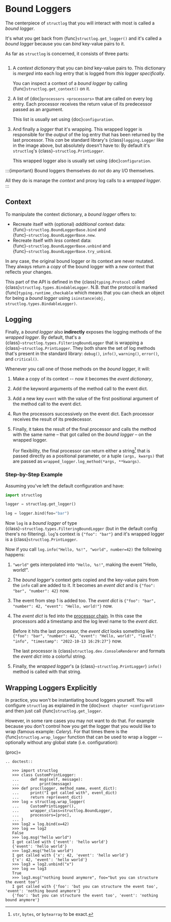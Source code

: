 # Bound Loggers

The centerpiece of `structlog` that you will interact with most is called a *bound logger*.

It's what you get back from {func}`structlog.get_logger()` and it's called a *bound logger* because you can *bind* key-value pairs to it.

As far as `structlog` is concerned, it consists of three parts:

```{image} _static/BoundLogger.svg
```

1. A *context dictionary* that you can *bind* key-value pairs to.
   This dictionary is *merged* into each log entry that is logged from *this logger specifically*.

   You can inspect a context of a *bound logger* by calling {func}`structlog.get_context()` on it.
2. A list of {doc}`processors <processors>` that are called on every log entry.
   Each processor receives the return value of its predecessor passed as an argument.

   This list is usually set using {doc}`configuration`.
3. And finally a *logger* that it's wrapping.
   This wrapped logger is responsible for the *output* of the log entry that has been returned by the last processor.
   This *can* be standard library's {class}`logging.Logger` like in the image above, but absolutely doesn't have to:
   By default it's `structlog`'s {class}`~structlog.PrintLogger`.

   This wrapped logger also is usually set using {doc}`configuration`.

:::{important}
Bound loggers themselves do *not* do any I/O themselves.

All they do is manage the *context* and proxy log calls to a *wrapped logger*.
:::


## Context

To manipulate the context dictionary, a *bound logger* offers to:

- Recreate itself with (optional) *additional* context data: {func}`~structlog.BoundLoggerBase.bind` and {func}`~structlog.BoundLoggerBase.new`.
- Recreate itself with *less* context data: {func}`~structlog.BoundLoggerBase.unbind` and {func}`~structlog.BoundLoggerBase.try_unbind`.

In any case, the original bound logger or its context are never mutated.
They always return a *copy* of the bound logger with a *new* context that reflects your changes.

This part of the API is defined in the {class}`typing.Protocol` called {class}`structlog.types.BindableLogger`.
N.B. that the protocol is marked {func}`typing.runtime_checkable` which means that you can check an object for being a *bound logger* using `isinstance(obj, structlog.types.BindableLogger)`.


## Logging

Finally, a *bound logger* also **indirectly** exposes the logging methods of the *wrapped logger*.
By default, that's a {class}`~structlog.types.FilteringBoundLogger` that is wrapping a {class}`~structlog.PrintLogger`.
They both share the set of log methods that's present in the standard library: `debug()`, `info()`, `warning()`, `error()`, and `critical()`.

Whenever you call one of those methods on the *bound logger*, it will:

1. Make a copy of its context -- now it becomes the *event dictionary*,
2. Add the keyword arguments of the method call to the event dict.
3. Add a new key `event` with the value of the first positional argument of the method call to the event dict.
4. Run the processors successively on the event dict.
   Each processor receives the result of its predecessor.
5. Finally, it takes the result of the final processor and calls the method with the same name – that got called on the *bound logger* – on the wrapped logger.

   For flexibility, the final processor can return either a string[^str] that is passed directly as a positional parameter, or a tuple `(args, kwargs)` that are passed as `wrapped_logger.log_method(*args, **kwargs)`.

[^str]: `str`, `bytes`, or `bytearray` to be exact.


### Step-by-Step Example

Assuming you've left the default configuration and have:

```python
import structlog

logger = structlog.get_logger()

log = logger.bind(foo="bar")
```

Now `log` is a *bound logger* of type {class}`~structlog.types.FilteringBoundLogger` (but in the default config there's no filtering).
`log`'s context is `{"foo": "bar"}` and it's wrapped logger is a {class}`structlog.PrintLogger`.

Now if you call `log.info("Hello, %s!", "world", number=42)` the following happens:

1. `"world"` gets interpolated into `"Hello, %s!"`, making the event "Hello, world!".
2. The *bound logger*'s context gets copied and the key-value pairs from the `info` call are added to it.
   It becomes an *event dict* and is `{"foo": "bar", "number": 42}` now.
3. The event from step 1 is added too.
   The *event dict* is `{"foo": "bar", "number": 42, "event": "Hello, world!"}` now.
4. The *event dict* is fed into the [processor chain](processors.md).
   In this case the processors add a timestamp and the log level name to the *event dict*.

   Before it hits the last processor, the *event dict* looks something like `{"foo": "bar", "number": 42, "event": "Hello, world!", "level": "info", "timestamp": "2022-10-13 16:29:27"}` now.

   The last processor is {class}`structlog.dev.ConsoleRenderer` and formats the *event dict* into a colorful string.
5. Finally, the *wrapped logger*'s (a {class}`~structlog.PrintLogger`) `info()` method is called with that string.


## Wrapping Loggers Explicitly

In practice, you won't be instantiating bound loggers yourself.
You will configure `structlog` as explained in the {doc}`next chapter <configuration>` and then just call {func}`structlog.get_logger`.

However, in some rare cases you may not want to do that.
For example because you don't control how you get the logger that you would like to wrap (famous example: *Celery*).
For that times there is the {func}`structlog.wrap_logger` function that can be used to wrap a logger -- optionally without any global state (i.e. configuration):

(proc)=

```{eval-rst}
.. doctest::

   >>> import structlog
   >>> class CustomPrintLogger:
   ...     def msg(self, message):
   ...         print(message)
   >>> def proc(logger, method_name, event_dict):
   ...     print("I got called with", event_dict)
   ...     return repr(event_dict)
   >>> log = structlog.wrap_logger(
   ...     CustomPrintLogger(),
   ...     wrapper_class=structlog.BoundLogger,
   ...     processors=[proc],
   ... )
   >>> log2 = log.bind(x=42)
   >>> log == log2
   False
   >>> log.msg("hello world")
   I got called with {'event': 'hello world'}
   {'event': 'hello world'}
   >>> log2.msg("hello world")
   I got called with {'x': 42, 'event': 'hello world'}
   {'x': 42, 'event': 'hello world'}
   >>> log3 = log2.unbind("x")
   >>> log == log3
   True
   >>> log3.msg("nothing bound anymore", foo="but you can structure the event too")
   I got called with {'foo': 'but you can structure the event too', 'event': 'nothing bound anymore'}
   {'foo': 'but you can structure the event too', 'event': 'nothing bound anymore'}
```
